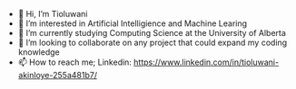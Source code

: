 - 👋 Hi, I’m Tioluwani
- 👀 I’m interested in Artificial Intelligience and Machine Learing
- 🌱 I’m currently studying Computing Science at the University of Alberta
- 💞️ I’m looking to collaborate on any project that could expand my coding knowledge
- 📫 How to reach me; Linkedin: https://www.linkedin.com/in/tioluwani-akinloye-255a481b7/

<!---
Pr1nceTio/Pr1nceTio is a ✨ special ✨ repository because its `README.md` (this file) appears on your GitHub profile.
You can click the Preview link to take a look at your changes.
--->
